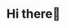 <h1> Hi there👋</h1>

<!--
**being-iota/being-iota** is a ✨ _special_ ✨ repository because its `README.md` (this file) appears on your GitHub profile.


- 🔭 I’m currently working on ...
- 🌱 I’m currently learning ...
- 📫 How to reach me: ...


